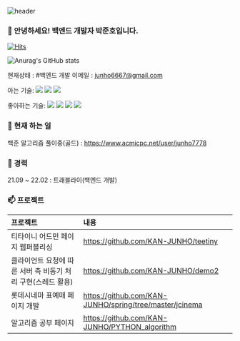 ![header](https://capsule-render.vercel.app/api?text=오늘도_화이팅_넘치게&animation=fadeIn&type=Waving)
### 👋 안녕하세요! 백엔드 개발자 박준호입니다.

[![Hits](https://hits.seeyoufarm.com/api/count/incr/badge.svg?url=https%3A%2F%2Fgithub.com%2Fgjbae1212%2Fhit-counter)](https://github.com/KAN-JUNHO/KAN-JUNHO)

![Anurag's GitHub stats](https://github-readme-stats.vercel.app/api?username=KAN-JUNHO&show_icons=true)

현재상태 : #백엔드 개발 이메일 : junho6667@gmail.com

아는 기술:
<img src="https://img.shields.io/badge/HTML5-orange?style=flat-square&logo=HTML&logoColor=E34F26"/></a>
<img src="https://img.shields.io/badge/JavaScript-yellow?style=flat-square&logo=JavaScript&logoColor=F7DF1E"/></a>
<img src="https://img.shields.io/badge/CSS3-blue?style=flat-square&logo=CSS3&logoColor=1572B6"/></a>

좋아하는 기술:
<img src="https://img.shields.io/badge/MySQL-blue?style=flat-square&logo=MySQL&logoColor=white"/></a>
<img src="https://img.shields.io/badge/Java-green?style=flat&logo=Java&logoColor=007396"/>
<img src="https://img.shields.io/badge/spring-green?style=flat&logo=Spring&logoColor=6DB33F"/>
<img src="https://img.shields.io/badge/Spring Boot-green?style=flat&logo=Spring&logoColor=#6DB33F"/>

### 🥾 현재 하는 일
백준 알고리즘 풀이중(골드) : https://www.acmicpc.net/user/junho7778

### 🔭 경력
21.09 ~ 22.02 : 트래블라이(백엔드 개발)

### 📫 프로젝트
|프로젝트|내용|
|:---|:---|
|티타이니 어드민 페이지 웹퍼블리싱|https://github.com/KAN-JUNHO/teetiny|
|클라이언트 요청에 따른 서버 측 비동기 처리 구현(스레드 활용)|https://github.com/KAN-JUNHO/demo2|
|롯데시네마 표예매 페이지 개발|https://github.com/KAN-JUNHO/spring/tree/master/jcinema|
|알고리즘 공부 페이지|https://github.com/KAN-JUNHO/PYTHON_algorithm|
